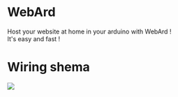 # WebArd

Host your website at home in your arduino with WebArd !<br>
It's easy and fast !
<br>

# Wiring shema

<img src="https://github.com/Loyerss/WebArd/blob/main/shema.png">
